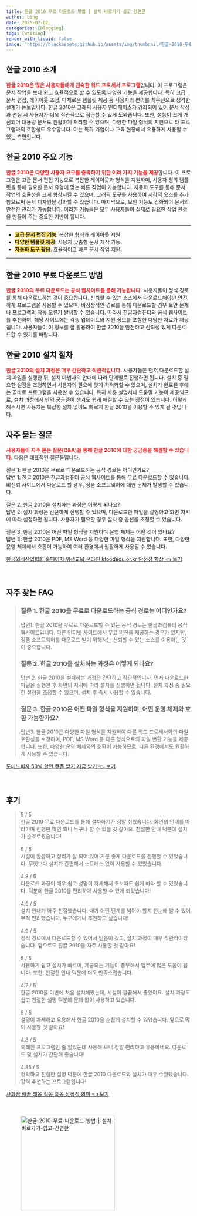 ```yaml
---
title: 한글 2010 무료 다운로드 방법 | 설치 바로가기 쉽고 간편한
author: bing
date: 2025-02-02
categories: [Blogging]
tags: [writing]
render_with_liquid: false
image: 'https://blackassets.github.io/assets/img/thumbnail/한글-2010-무료-다운로드-방법-|-설치-바로가기-쉽고-간편한.webp'
---
```



<h2 id='한글 2010 소개'>한글 2010 소개</h2>

<p><b><span style="color: #ee2323;">한글 2010은 많은 사용자들에게 친숙한 워드 프로세서 프로그램</span></b>입니다. 이 프로그램은 문서 작업을 보다 쉽고 효율적으로 할 수 있도록 다양한 기능을 제공합니다. 특히 고급 문서 편집, 레이아웃 조정, 다채로운 템플릿 제공 등 사용자의 편의를 최우선으로 생각한 설계가 돋보입니다. 한글 2010은 그래픽 사용자 인터페이스가 강화되어 있어 문서 작성과 편집 시 사용자가 더욱 직관적으로 접근할 수 있게 도와줍니다. 또한, 성능이 크게 개선되어 대용량 문서도 원활하게 처리할 수 있으며, 다양한 파일 형식의 지원으로 타 프로그램과의 호환성도 우수합니다. 이는 특히 기업이나 교육 현장에서 유용하게 사용될 수 있는 측면입니다.</p>

<h2 id='한글 2010 주요 기능'>한글 2010 주요 기능</h2>

<p><b><span style="color: #ee2323;">한글 2010은 다양한 사용자 요구를 충족하기 위한 여러 가지 기능을 제공</span></b>합니다. 이 프로그램은 고급 문서 편집 기능으로 복잡한 레이아웃과 형식을 지원하며, 사용자 정의 템플릿을 통해 필요한 문서 유형에 맞는 빠른 작업이 가능합니다. 자동화 도구를 통해 문서 작업의 효율성을 크게 향상시킬 수 있으며, 그래픽 도구를 사용하여 시각적 요소를 추가함으로써 문서 디자인을 강화할 수 있습니다. 마지막으로, 보안 기능도 강화되어 문서의 안전한 관리가 가능합니다. 이러한 기능들은 모두 사용자들이 실제로 필요한 작업 환경을 만들어 주는 중요한 기반이 됩니다.</p>

<hr />

<ul>
    <li><b><span style="background-color: #ffe066;">고급 문서 편집 기능</span></b>: 복잡한 형식과 레이아웃 지원.</li>
    <li><b><span style="background-color: #ffe066;">다양한 템플릿 제공</span></b>: 사용자 맞춤형 문서 제작 가능.</li>
    <li><b><span style="background-color: #ffe066;">자동화 도구 활용</span></b>: 효율적이고 빠른 문서 작업 지원.</li>
</ul>

<hr />

<h2 id='한글 2010 무료 다운로드 방법'>한글 2010 무료 다운로드 방법</h2>

<p><b><span style="color: #ee2323;">한글 2010의 무료 다운로드는 공식 웹사이트를 통해 가능합니다.</span></b> 사용자들이 정식 경로를 통해 다운로드하는 것이 중요합니다. 신뢰할 수 있는 소스에서 다운로드해야만 안전하게 프로그램을 사용할 수 있으며, 비정상적인 경로를 통해 다운로드할 경우 보안 문제나 프로그램의 작동 오류가 발생할 수 있습니다. 따라서 한글과컴퓨터의 공식 웹사이트를 추천하며, 해당 사이트에는 각종 업데이트와 지원 정보를 포함한 다양한 자료가 제공됩니다. 사용자들이 이 정보를 잘 활용하여 한글 2010을 안전하고 신뢰성 있게 다운로드할 수 있기를 바랍니다.</p>

<h2 id='한글 2010 설치 절차'>한글 2010 설치 절차</h2>

<p><b><span style="color: #ee2323;">한글 2010의 설치 과정은 매우 간단하고 직관적입니다.</span></b> 사용자들은 먼저 다운로드한 설치 파일을 실행한 뒤, 설치 마법사의 안내에 따라 단계별로 진행하면 됩니다. 설치 중 필요한 설정을 조정하면서 사용자의 필요에 맞게 최적화할 수 있으며, 설치가 완료된 후에는 곧바로 프로그램을 사용할 수 있습니다. 특히 사용 설명서나 도움말 기능이 제공되므로, 설치 과정에서 만약 궁금증이 생겨도 쉽게 해결할 수 있는 장점이 있습니다. 이렇게 해주시면 사용자는 복잡한 절차 없이도 빠르게 한글 2010을 이용할 수 있게 될 것입니다.</p>

<h2 id='자주 묻는 질문'>자주 묻는 질문</h2>

<p><b><span style="color: #ee2323;">사용자들이 자주 묻는 질문(Q&A)을 통해 한글 2010에 대한 궁금증을 해결할 수 있습니다.</span></b> 다음은 대표적인 질문들입니다.</p>

<p>질문 1: 한글 2010을 무료로 다운로드하는 공식 경로는 어디인가요?<br />
답변 1: 한글 2010은 한글과컴퓨터 공식 웹사이트를 통해 무료 다운로드할 수 있습니다. 비신뢰 사이트에서 다운로드 할 경우, 정품 소프트웨어에 대한 문제가 발생할 수 있습니다.</p>

<p>질문 2: 한글 2010을 설치하는 과정은 어떻게 되나요?<br />
답변 2: 설치 과정은 간단하게 진행할 수 있으며, 다운로드한 파일을 실행하고 화면 지시에 따라 설정하면 됩니다. 사용자가 필요할 경우 설치 중 옵션을 조정할 수 있습니다.</p>

<p>질문 3: 한글 2010은 어떤 파일 형식을 지원하며 운영 체제는 어떤 것이 있나요?<br />
답변 3: 한글 2010은 PDF, MS Word 등 다양한 파일 형식을 지원합니다. 또한, 다양한 운영 체제에서 호환이 가능하여 여러 환경에서 원활하게 사용될 수 있습니다.</p>


<p><a class="click-button" title="한국외식산업협회 홈페이지 위생교육 온라인 kfoodedu.or.kr 안전성 향상" href="https://blackassets.github.io/posts/%ED%95%9C%EA%B5%AD%EC%99%B8%EC%8B%9D%EC%82%B0%EC%97%85%ED%98%91%ED%9A%8C-%ED%99%88%ED%8E%98%EC%9D%B4%EC%A7%80-%EC%9C%84%EC%83%9D%EA%B5%90%EC%9C%A1-%EC%98%A8%EB%9D%BC%EC%9D%B8-kfoodedu.or.kr-%EC%95%88%EC%A0%84%EC%84%B1-%ED%96%A5%EC%83%81/" rel="dofollow">한국외식산업협회 홈페이지 위생교육 온라인 kfoodedu.or.kr 안전성 향상 👈 보기</a></p><br>
<h2 id='자주_찾는_FAQ'>자주 찾는 FAQ</h2>
<div itemscope="" itemtype="https://schema.org/FAQPage"> 
<blockquote> 
<div itemscope="" itemprop="mainEntity" itemtype="https://schema.org/Question"> 
<h3 itemprop="name">질문 1. 한글 2010을 무료로 다운로드하는 공식 경로는 어디인가요?</h3> 
<div itemscope="" itemprop="acceptedAnswer" itemtype="https://schema.org/Answer"> 
<span itemprop="text"> 
<p>답변1. 한글 2010을 무료로 다운로드할 수 있는 공식 경로는 한글과컴퓨터 공식 웹사이트입니다. 다른 인터넷 사이트에서 무료 버전을 제공하는 경우가 있지만, 정품 소프트웨어를 다운로드 받기 위해서는 신뢰할 수 있는 소스를 이용하는 것이 중요합니다.</p> 
</span> 
</div> 
</div> 
<div itemscope="" itemprop="mainEntity" itemtype="https://schema.org/Question"> 
<h3 itemprop="name">질문 2. 한글 2010을 설치하는 과정은 어떻게 되나요?</h3> 
<div itemscope="" itemprop="acceptedAnswer" itemtype="https://schema.org/Answer"> 
<span itemprop="text"> 
<p>답변 2. 한글 2010을 설치하는 과정은 간단하고 직관적입니다. 먼저 다운로드한 파일을 실행한 후 화면의 지시에 따라 설치를 진행하면 됩니다. 설치 과정 중 필요한 설정을 조정할 수 있으며, 설치 후 즉시 사용할 수 있습니다.</p> 
</span> 
</div> 
</div> 
<div itemscope="" itemprop="mainEntity" itemtype="https://schema.org/Question"> 
<h3 itemprop="name">질문 3. 한글 2010은 어떤 파일 형식을 지원하며, 어떤 운영 체제와 호환 가능한가요?</h3> 
<div itemscope="" itemprop="acceptedAnswer" itemtype="https://schema.org/Answer"> 
<span itemprop="text"> 
<p>답변3. 한글 2010은 다양한 파일 형식을 지원하여 다른 워드 프로세서와의 파일 호환성을 보장하며, PDF, MS Word 등 다른 형식으로의 파일 변환 기능을 제공합니다. 또한, 다양한 운영 체제와의 호환이 가능하므로, 다른 환경에서도 원활하게 사용할 수 있습니다.</p> 
</span> 
</div> 
</div> 
</blockquote> 
</div>
<p><a class="click-button" title="도미노피자 50% 할인 쿠폰 받기 지금 받기" href="https://blackassets.github.io/posts/%EB%8F%84%EB%AF%B8%EB%85%B8%ED%94%BC%EC%9E%90-50-%ED%95%A0%EC%9D%B8-%EC%BF%A0%ED%8F%B0-%EB%B0%9B%EA%B8%B0-%EC%A7%80%EA%B8%88-%EB%B0%9B%EA%B8%B0/" rel="dofollow">도미노피자 50% 할인 쿠폰 받기 지금 받기 👈 보기</a></p><br>
<h2 id='후기'>후기</h2>
<div itemscope itemtype="https://schema.org/Product">
  <blockquote>
  <div itemprop="review" itemscope itemtype="https://schema.org/Review">
      <div itemprop="reviewRating" itemscope itemtype="https://schema.org/Rating"> <span itemprop="ratingValue">5</span> / <span itemprop="bestRating">5</span> </div>
      <span itemprop="reviewBody">한글 2010 무료 다운로드를 통해 설치하기가 정말 쉬웠습니다. 화면의 안내를 따라가며 진행만 하면 되니 누구나 할 수 있을 것 같아요. 친절한 안내 덕분에 설치가 순조로웠습니다!</span>
  </div>
  <br>
  <div itemprop="review" itemscope itemtype="https://schema.org/Review">
      <div itemprop="reviewRating" itemscope itemtype="https://schema.org/Rating"> <span itemprop="ratingValue">5</span> / <span itemprop="bestRating">5</span> </div>
      <span itemprop="reviewBody">시설이 깔끔하고 정리가 잘 되어 있어 기분 좋게 다운로드를 진행할 수 있었습니다. 무엇보다 설치가 간편해서 스트레스 없이 사용할 수 있었습니다.</span>
  </div>
  <br>
  <div itemprop="review" itemscope itemtype="https://schema.org/Review">
      <div itemprop="reviewRating" itemscope itemtype="https://schema.org/Rating"> <span itemprop="ratingValue">4.8</span> / <span itemprop="bestRating">5</span> </div>
      <span itemprop="reviewBody">다운로드 과정이 매우 쉽고 설명이 자세해서 초보자도 쉽게 따라 할 수 있었습니다. 덕분에 한글 2010을 편리하게 사용할 수 있게 되었습니다!</span>
  </div>
  <br>
  <div itemprop="review" itemscope itemtype="https://schema.org/Review">
      <div itemprop="reviewRating" itemscope itemtype="https://schema.org/Rating"> <span itemprop="ratingValue">4.9</span> / <span itemprop="bestRating">5</span> </div>
      <span itemprop="reviewBody">설치 안내가 아주 친절했습니다. 내가 어떤 단계를 넘어야 할지 한눈에 알 수 있어 무척 편리했습니다. 누구에게나 추천하고 싶습니다!</span>
  </div>
  <br>
  <div itemprop="review" itemscope itemtype="https://schema.org/Review">
      <div itemprop="reviewRating" itemscope itemtype="https://schema.org/Rating"> <span itemprop="ratingValue">4.9</span> / <span itemprop="bestRating">5</span> </div>
      <span itemprop="reviewBody">정식 경로에서 다운로드할 수 있어서 믿음이 갔고, 설치 과정이 매우 직관적이었습니다. 앞으로도 한글 2010을 자주 사용할 것 같아요!</span>
  </div>
  <br>
  <div itemprop="review" itemscope itemtype="https://schema.org/Review">
      <div itemprop="reviewRating" itemscope itemtype="https://schema.org/Rating"> <span itemprop="ratingValue">5</span> / <span itemprop="bestRating">5</span> </div>
      <span itemprop="reviewBody">사용하기 쉽고 설치가 빠르며, 제공되는 기능이 풍부해서 업무에 많은 도움이 됩니다. 또한, 친절한 안내 덕분에 더욱 만족스럽습니다.</span>
  </div>
  <br>
  <div itemprop="review" itemscope itemtype="https://schema.org/Review">
      <div itemprop="reviewRating" itemscope itemtype="https://schema.org/Rating"> <span itemprop="ratingValue">4.7</span> / <span itemprop="bestRating">5</span> </div>
      <span itemprop="reviewBody">한글 2010을 이번에 처음 설치해봤는데, 시설이 깔끔해서 좋았어요. 설치 과정도 쉽고 친절한 설명 덕분에 문제 없이 사용하고 있습니다.</span>
  </div>
  <br>
  <div itemprop="review" itemscope itemtype="https://schema.org/Review">
      <div itemprop="reviewRating" itemscope itemtype="https://schema.org/Rating"> <span itemprop="ratingValue">5</span> / <span itemprop="bestRating">5</span> </div>
      <span itemprop="reviewBody">설명이 자세하고 유용해서 한글 2010을 손쉽게 설치할 수 있었습니다. 앞으로 많이 사용할 것 같아요!</span>
  </div>
  <br>
  <div itemprop="review" itemscope itemtype="https://schema.org/Review">
      <div itemprop="reviewRating" itemscope itemtype="https://schema.org/Rating"> <span itemprop="ratingValue">4.8</span> / <span itemprop="bestRating">5</span> </div>
      <span itemprop="reviewBody">오래된 프로그램인 줄 알았는데 사용해 보니 정말 편리하고 유용하네요. 다운로드 및 설치가 간단해 좋습니다!</span>
  </div>
  <br>
  <div itemprop="review" itemscope itemtype="https://schema.org/Review">
      <div itemprop="reviewRating" itemscope itemtype="https://schema.org/Rating"> <span itemprop="ratingValue">4.85</span> / <span itemprop="bestRating">5</span> </div>
      <span itemprop="reviewBody">정확하고 친절한 설명 덕분에 한글 2010 다운로드와 설치가 매우 수월했습니다. 강력 추천하는 프로그램입니다!</span>
  </div>
  </blockquote>
</div>
<p><a class="click-button" title="사과꿈 배꿈 해몽 길몽 흉몽 상징적 의미" href="https://blackassets.github.io/posts/%EC%82%AC%EA%B3%BC%EA%BF%88-%EB%B0%B0%EA%BF%88-%ED%95%B4%EB%AA%BD-%EA%B8%B8%EB%AA%BD-%ED%9D%89%EB%AA%BD-%EC%83%81%EC%A7%95%EC%A0%81-%EC%9D%98%EB%AF%B8/" rel="dofollow">사과꿈 배꿈 해몽 길몽 흉몽 상징적 의미 👈 보기</a></p><br>
<figure class="image"><img src="https://blackassets.github.io/assets/img/thumbnail/한글-2010-무료-다운로드-방법-|-설치-바로가기-쉽고-간편한.webp" alt="한글-2010-무료-다운로드-방법-|-설치-바로가기-쉽고-간편한" width="256" height="256"></figure>